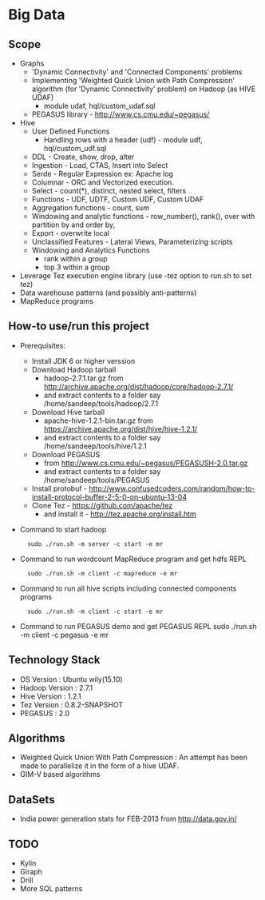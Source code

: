 Big Data
========

Scope
-----
* Graphs
    * 'Dynamic Connectivity' and 'Connected Components' problems
    * Implementing 'Weighted Quick Union with Path Compression' algorithm (for 'Dynamic Connectivity' problem) on Hadoop (as HIVE UDAF) 
        - module udaf, hql/custom_udaf.sql 
    * PEGASUS library - http://www.cs.cmu.edu/~pegasus/
* Hive
    * User Defined Functions
        - Handling rows with a header (udf) - module udf, hql/custom_udf.sql
    * DDL - Create, show, drop, alter
    * Ingestion - Load, CTAS, Insert into Select 
    * Serde - Regular Expression ex: Apache log
    * Columnar - ORC and Vectorized execution.
    * Select - count(*), distinct, nested select, filters
    * Functions - UDF, UDTF, Custom UDF, Custom UDAF
    * Aggregation functions - count, sum
    * Windowing and analytic functions - row_number(), rank(), over with partition by and order by, 
    * Export - overwrite local
    * Unclassified Features - Lateral Views, Parameterizing scripts
    * Windowing and Analytics Functions
        - rank within a group
        - top 3 within a group
* Leverage Tez execution engine library (use -tez option to run.sh to set tez)
* Data warehouse patterns (and possibly anti-patterns)
* MapReduce programs

How-to use/run this project
---------------------------
* Prerequisites:
    * Install JDK 6 or higher verssion
    * Download Hadoop tarball 
        - hadoop-2.7.1.tar.gz  from http://archive.apache.org/dist/hadoop/core/hadoop-2.7.1/
        - and extract contents to a folder say /home/sandeep/tools/hadoop/2.7.1
    * Download Hive tarball 
        - apache-hive-1.2.1-bin.tar.gz  from https://archive.apache.org/dist/hive/hive-1.2.1/
        - and extract contents to a folder say /home/sandeep/tools/hive/1.2.1
    * Download PEGASUS
        - from http://www.cs.cmu.edu/~pegasus/PEGASUSH-2.0.tar.gz
        - and extract contents to a folder say /home/sandeep/tools/PEGASUS
    * Install protobuf - http://www.confusedcoders.com/random/how-to-install-protocol-buffer-2-5-0-on-ubuntu-13-04
    * Clone Tez - https://github.com/apache/tez
        - and install it - http://tez.apache.org/install.htm
* Command to start hadoop
    
        sudo ./run.sh -m server -c start -e mr
* Command to run wordcount MapReduce program and get hdfs REPL
        
        sudo ./run.sh -m client -c mapreduce -e mr
* Command to run all hive scripts including connected components programs
        
        sudo ./run.sh -m client -c start -e mr
* Command to run PEGASUS demo and get PEGASUS REPL
        sudo ./run.sh -m client -c pegasus -e mr


Technology Stack
----------------
* OS Version : Ubuntu wily(15.10)
* Hadoop Version : 2.7.1
* Hive Version : 1.2.1
* Tez Version : 0.8.2-SNAPSHOT
* PEGASUS : 2.0

Algorithms
----------
* Weighted Quick Union With Path Compression : An attempt has been made to parallelize it in the form of a hive  UDAF.
* GIM-V based algorithms

DataSets
--------
* India power generation stats for FEB-2013 from http://data.gov.in/

TODO
----
* Kylin
* Giraph
* Drill
* More SQL patterns